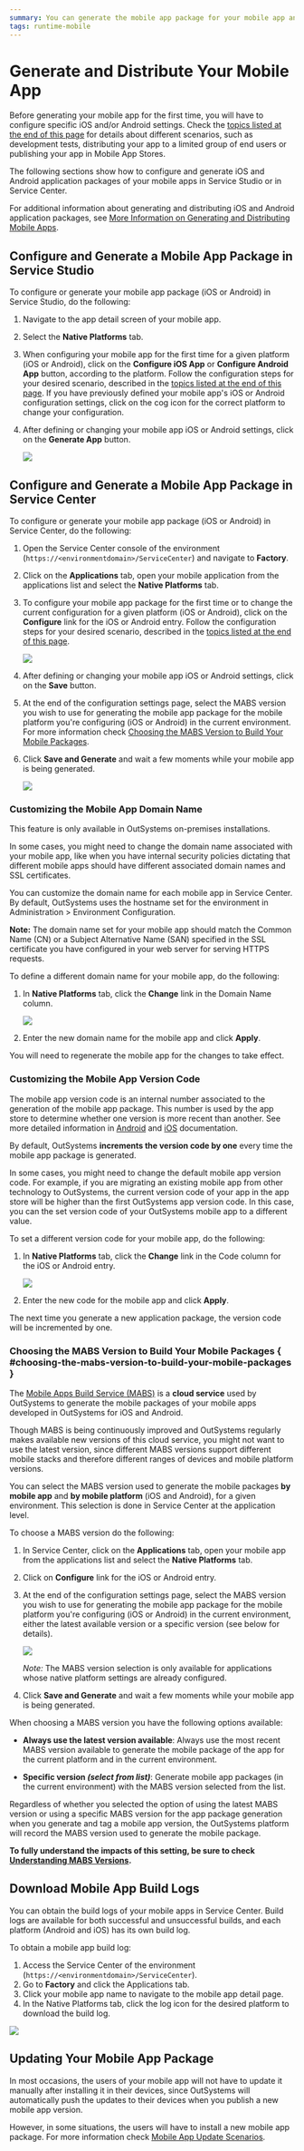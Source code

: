 ```yaml
---
summary: You can generate the mobile app package for your mobile app and distribute it for tests purposes or, when you have completed work on your app, generate a production-ready version of your app to distribute to a selected group of end users or to publish in mobile app stores.
tags: runtime-mobile
---
```


# Generate and Distribute Your Mobile App

Before generating your mobile app for the first time, you will have to configure specific iOS and/or Android settings. Check the [topics listed at the end of this page](#Articles_in_this_Section) for details about different scenarios, such as development tests, distributing your app to a limited group of end users or publishing your app in Mobile App Stores.

The following sections show how to configure and generate iOS and Android application packages of your mobile apps in Service Studio or in Service Center.

For additional information about generating and distributing iOS and Android application packages, see [More Information on Generating and Distributing Mobile Apps](more-information-on-generating-and-distributing-mobile-apps.md).

## Configure and Generate a Mobile App Package in Service Studio

To configure or generate your mobile app package (iOS or Android) in Service Studio, do the following:

1. Navigate to the app detail screen of your mobile app. 

1. Select the **Native Platforms** tab. 

1. When configuring your mobile app for the first time for a given platform (iOS or Android), click on the **Configure iOS App** or **Configure Android App** button, according to the platform. Follow the configuration steps for your desired scenario, described in the [topics listed at the end of this page](#Articles_in_this_Section). If you have previously defined your mobile app's iOS or Android configuration settings, click on the cog icon for the correct platform to change your configuration. 

1. After defining or changing your mobile app iOS or Android settings, click on the **Generate App** button.

    ![](images/ss_native_platforms_tab.png)

## Configure and Generate a Mobile App Package in Service Center

To configure or generate your mobile app package (iOS or Android) in Service
Center, do the following:

1. Open the Service Center console of the environment (`https://<environmentdomain>/ServiceCenter`) and navigate to **Factory**.

1. Click on the **Applications** tab, open your mobile application from the applications list and select the **Native Platforms** tab.

1. To configure your mobile app package for the first time or to change the current configuration for a given platform (iOS or Android), click on the **Configure** link for the iOS or Android entry. Follow the configuration steps for your desired scenario, described in the [topics listed at the end of this page](#Articles_in_this_Section).

    ![](<images/sc-configure-android-settings.png>)

1. After defining or changing your mobile app iOS or Android settings, click on the **Save** button.

1. At the end of the configuration settings page, select the MABS version you wish to use for generating the mobile app package for the mobile platform you're configuring (iOS or Android) in the current environment.  
    For more information check [Choosing the MABS Version to Build Your Mobile Packages](<#choosing-the-mabs-version-to-build-your-mobile-packages>).

1. Click **Save and Generate** and wait a few moments while your mobile app is being generated.

    ![](images/sc-native-platforms-tab.png)

### Customizing the Mobile App Domain Name

<div class="info" markdown="1">

This feature is only available in OutSystems on-premises installations.

</div>

In some cases, you might need to change the domain name associated with your mobile app, like when you have internal security policies dictating that different mobile apps should have different associated domain names and SSL certificates.

You can customize the domain name for each mobile app in Service Center. By default, OutSystems uses the hostname set for the environment in Administration > Environment Configuration.

**Note:** The domain name set for your mobile app should match the Common Name (CN) or a Subject Alternative Name (SAN) specified in the SSL certificate you have configured in your web server for serving HTTPS requests.

To define a different domain name for your mobile app, do the following:

1. In **Native Platforms** tab, click the **Change** link in the Domain Name column.

    ![](<images/sc-change-hostname.png>)

1. Enter the new domain name for the mobile app and click **Apply**.

You will need to regenerate the mobile app for the changes to take effect.

### Customizing the Mobile App Version Code

The mobile app version code is an internal number associated to the generation of the mobile app package. This number is used by the app store to determine whether one version is more recent than another. See more detailed information in [Android](https://developer.android.com/studio/publish/versioning) and [iOS](https://help.apple.com/app-store-connect/#/dev82a6a9d79) documentation.

By default, OutSystems **increments the version code by one** every time the mobile app package is generated.

In some cases, you might need to change the default mobile app version code. For example, if you are migrating an existing mobile app from other technology to OutSystems, the current version code of your app in the app store will be higher than the first OutSystems app version code. In this case, you can the set version code of your OutSystems mobile app to a different value.

To set a different version code for your mobile app, do the following:

1. In **Native Platforms** tab, click the **Change** link in the Code column for the iOS or Android entry.

    ![](<images/sc-change-versioncode.png>)

1. Enter the new code for the mobile app and click **Apply**.

The next time you generate a new application package, the version code will be incremented by one.

### Choosing the MABS Version to Build Your Mobile Packages { #choosing-the-mabs-version-to-build-your-mobile-packages }

The [Mobile Apps Build Service (MABS)](<../mobile-apps-build-service/intro.md>) is a **cloud service** used by OutSystems to generate the mobile packages of your mobile apps developed in OutSystems for iOS and Android. 

Though MABS is being continuously improved and OutSystems regularly makes available new versions of this cloud service, you might not want to use the latest version, since different MABS versions support different mobile stacks and therefore different ranges of devices and mobile platform versions.

You can select the MABS version used to generate the mobile packages **by mobile app** and **by mobile platform** (iOS and Android), for a given environment. This selection is done in Service Center at the application level.

To choose a MABS version do the following:

1. In Service Center, click on the **Applications** tab, open your mobile app from the applications list and select the **Native Platforms** tab.

1. Click on **Configure** link for the iOS or Android entry. 

1. At the end of the configuration settings page, select the MABS version you wish to use for generating the mobile app package for the mobile platform you're configuring (iOS or Android) in the current environment, either the latest available version or a specific version (see below for details).

    ![](<images/sc-select-mabs-version.png>)

    _Note:_ The MABS version selection is only available for applications whose native platform settings are already configured.

1. Click **Save and Generate** and wait a few moments while your mobile app is being generated.

When choosing a MABS version you have the following options available:

* **Always use the latest version available**: Always use the most recent MABS version available to generate the mobile package of the app for the current platform and in the current environment.

* **Specific version _(select from list)_**: Generate mobile app packages (in the current environment) with the MABS version selected from the list.

Regardless of whether you selected the option of using the latest MABS version or using a specific MABS version for the app package generation when you generate and tag a mobile app version, the OutSystems platform will record the MABS version used to generate the mobile package. 

**To fully understand the impacts of this setting, be sure to check [Understanding MABS Versions](<../mobile-apps-build-service/intro.md#understanding-mabs-versions>).**


## Download Mobile App Build Logs

You can obtain the build logs of your mobile apps in Service Center. Build logs are available for both successful and unsuccessful builds, and each platform (Android and iOS) has its own build log.

To obtain a mobile app build log:

1. Access the Service Center of the environment (`https://<environmentdomain>/ServiceCenter`).
1. Go to **Factory** and click the Applications tab.
1. Click your mobile app name to navigate to the mobile app detail page.
1. In the Native Platforms tab, click the log icon for the desired platform to download the build log.

![](<images/sc-download-build-logs.png>)


## Updating Your Mobile App Package

In most occasions, the users of your mobile app will not have to update it manually after installing it in their devices, since OutSystems will automatically push the updates to their devices when you publish a new mobile app version.

However, in some situations, the users will have to install a new mobile app package. For more information check [Mobile App Update Scenarios](<../mobile-app-update-scenarios.md>).
